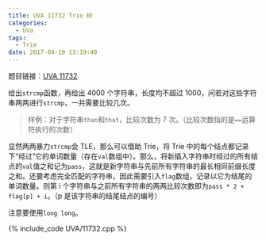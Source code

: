 ```yaml
---
title: UVA 11732 Trie 树
categories:
  - UVa
tags:
  - Trie
date: 2017-04-10 13:19:40
---
```


题目链接：[UVA 11732](https://uva.onlinejudge.org/index.php?option=com_onlinejudge&amp;Itemid=8&amp;page=show_problem&amp;problem=2832)

给出`strcmp`函数，再给出 4000 个字符串，长度均不超过 1000，问若对这些字符串两两进行`strcmp`，一共需要比较几次。

> 样例：对于字符串`than`和`that`，比较次数为 7 次。（比较次数指的是`==`运算符执行的次数）

显然两两暴力`strcmp`会 TLE，那么可以借助 Trie，将 Trie 中的每个结点都记录下“经过”它的单词数量（存在`val`数组中）。那么，将新插入字符串时经过的所有结点的`val`值之和记为`pass`，这就是新字符串与先前所有字符串的最长相同前缀长度之和。还要考虑完全匹配的字符串，因此需要引入`flag`数组，记录以它为结尾的单词数量。则第 i 个字符串与之前所有字符串的两两比较次数即为`pass * 2 + flag[p] + i`。（p 是该字符串的结尾结点的编号）

注意要使用`long long`。

{% include_code UVA/11732.cpp %}
